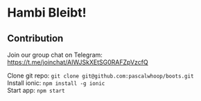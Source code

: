 # Hambi Bleibt!

## Contribution

Join our group chat on Telegram: https://t.me/joinchat/AIWJSkXEtSG0RAFZpVzcfQ  

Clone git repo: `git clone git@github.com:pascalwhoop/boots.git`  
Install ionic: `npm install -g ionic`  
Start app: `npm start`
